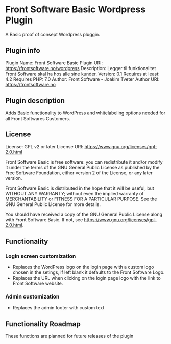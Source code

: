 # Front Software Basic Wordpress Plugin

A Basic proof of consept Wordpress pluggin.

## Plugin info

Plugin Name: Front Software Basic
Plugin URI: https://frontsoftware.no/wordpress
Description: Legger til funktionalitet Front Software skal ha hos alle sine kunder.
Version: 0.1
Requires at least: 4.2
Requires PHP: 7.0
Author: Front Software - Joakim Tveter
Author URI: https://frontsoftware.no

## Plugin description

Adds Basic functionality to WordPress and whitelabeling options needed for all Front Softwares Customers.

## License

License: GPL v2 or later
License URI: https://www.gnu.org/licenses/gpl-2.0.html

Front Software Basic is free software: you can redistribute it and/or modify
it under the terms of the GNU General Public License as published by
the Free Software Foundation, either version 2 of the License, or
any later version.

Front Software Basic is distributed in the hope that it will be useful,
but WITHOUT ANY WARRANTY; without even the implied warranty of
MERCHANTABILITY or FITNESS FOR A PARTICULAR PURPOSE. See the
GNU General Public License for more details.

You should have received a copy of the GNU General Public License
along with Front Software Basic. If not, see https://www.gnu.org/licenses/gpl-2.0.html.

## Functionality

### Login screen customization

- Replaces the WordPress logo on the login page with a custom logo chosen in the setings, if left blank it defaults to the Front Software Logo.
- Replaces the URL when clicking on the login page logo with the link to Front Software website.

### Admin customization

- Replaces the admin footer with custom text

## Functionality Roadmap

These functions are planned for future releases of the plugin
